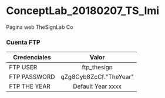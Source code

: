 # ConceptLab_20180207_TS_Imi
Pagina web TheSignLab Co

### Cuenta FTP
| Credenciales        | Valor    |
| ------------- |:-------------:|
| FTP USER    | ftp_thesign |
| FTP PASSWORD   | qZg8Cyb8ZcCf."TheYear" |
| FTP THE YEAR  | Default Year xxxx |

